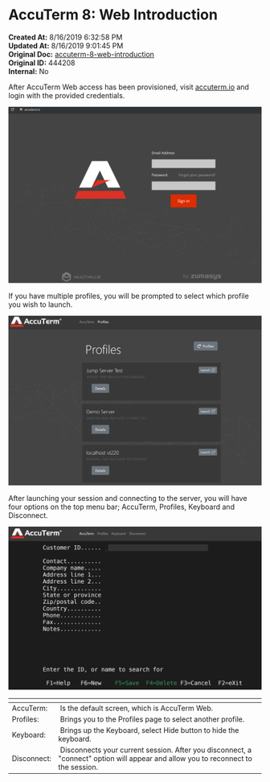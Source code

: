# AccuTerm 8: Web Introduction

**Created At:** 8/16/2019 6:32:58 PM  
**Updated At:** 8/16/2019 9:01:45 PM  
**Original Doc:** [accuterm-8-web-introduction](https://docs.zumasys.com/accuterm/accuterm-8-web-introduction)  
**Original ID:** 444208  
**Internal:** No  




After AccuTerm Web access has been provisioned, visit [accuterm.io](https://accuterm.io) and login with the provided credentials.



![accuterm-8-web-introduction: 1565980458912-1565980458912](./1565980458912-1565980458912.png)



If you have multiple profiles, you will be prompted to select which profile you wish to launch.

![accuterm-8-web-introduction: 1565988877515-1565988877515](./1565988877515-1565988877515.png)

After launching your session and connecting to the server, you will have four options on the top menu bar; AccuTerm, Profiles, Keyboard and Disconnect.

![accuterm-8-web-introduction: 1565989048083-1565989048083](./1565989048083-1565989048083.png)


| <!----> | <!----> |
| --- | --- |
| AccuTerm: |  Is the default screen, which is AccuTerm Web. |
| Profiles: |  Brings you to the Profiles page to select another profile. |
| Keyboard: |  Brings up the Keyboard, select Hide button to hide the keyboard. |
| Disconnect: |  Disconnects your current session. After you disconnect, a "connect" option will appear and allow you to reconnect to the session. |

